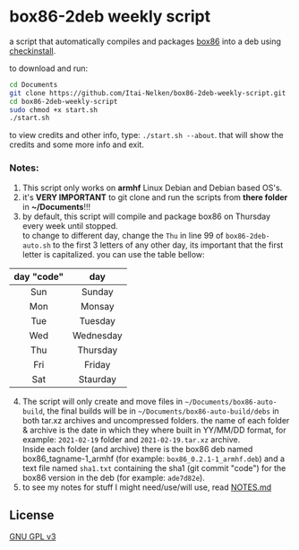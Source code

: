 # box86-2deb weekly script
 a script that automatically compiles and packages [box86](https://github.com/ptitSeb/box86) into a deb using [checkinstall](http://checkinstall.izto.org/).

to download and run:
```bash
cd Documents
git clone https://github.com/Itai-Nelken/box86-2deb-weekly-script.git
cd box86-2deb-weekly-script
sudo chmod +x start.sh
./start.sh
```
to view credits and other info, type: `./start.sh --about`. that will show the credits and some more info and exit.
### Notes:
1) This script only works on **armhf** Linux Debian and Debian based OS's.
2) it's **VERY IMPORTANT** to git clone and run the scripts from **there folder** in **~/Documents**!!!
3) by default, this script will compile and package box86 on Thursday every week until stopped.<br>to change to different day, change the `Thu` in line 99 of `box86-2deb-auto.sh` to the first 3 letters of any other day, 
its important that the first letter is capitalized. you can use the table bellow:<br>

| day "code" | day       |
|  :---:     | :---:     |
| Sun        | Sunday    |
| Mon        | Monsay    |
| Tue        | Tuesday   |
| Wed        | Wednesday |
| Thu        | Thursday  |
| Fri        | Friday    |
| Sat        | Staurday  |

4) The script will only create and move files in `~/Documents/box86-auto-build`, the final builds will be in `~/Documents/box86-auto-build/debs` in both tar.xz archives and uncompressed folders. the name of each folder & archive is the date in which they where built in YY/MM/DD format, for example: `2021-02-19` folder and `2021-02-19.tar.xz` archive.<br>Inside each folder (and archive) there is the box86 deb named box86_tagname-1_armhf (for example: `box86_0.2.1-1_armhf.deb`) and a text file named `sha1.txt` containing the sha1 (git commit "code") for the box86 version in the deb (for example: `ade7d82e`).
5) to see my notes for stuff I might need/use/will use, read [NOTES.md](NOTES.md)

## License
[GNU GPL v3](https://github.com/Itai-Nelken/box86-2deb-weekly-script/blob/main/LICENSE)
